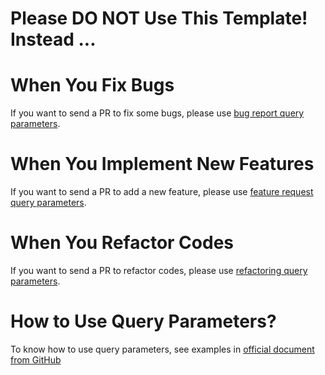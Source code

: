 # Please DO NOT Use This Template! Instead ...

# When You Fix Bugs
If you want to send a PR to fix some bugs, please use [bug report query parameters](?template=fix_bugs.md&labels=bug&expand=1).

# When You Implement New Features
If you want to send a PR to add a new feature, please use [feature request query parameters](?template=add_features.md&labels=enhancement&expand=1).

# When You Refactor Codes
If you want to send a PR to refactor codes, please use [refactoring query parameters](?template=refactoring.md&labels=refactoring&expand=1).

# How to Use Query Parameters?
To know how to use query parameters, see examples in [official document from GitHub](https://help.github.com/en/articles/about-automation-for-issues-and-pull-requests-with-query-parameters#supported-query-parameters)
